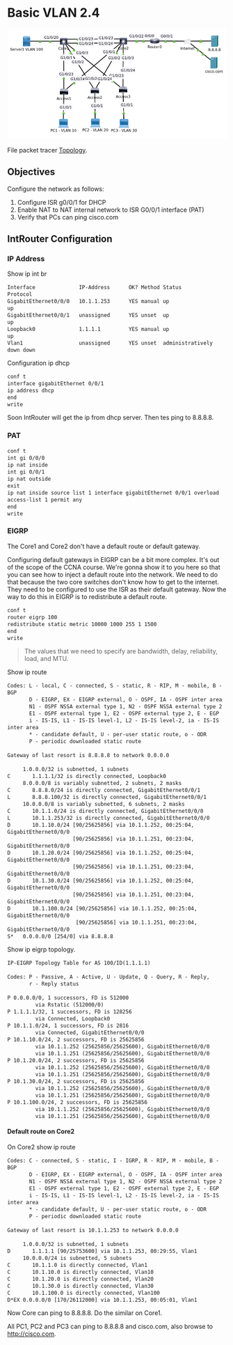 # Basic VLAN 2.4

![Topology](00.png)

File packet tracer [Topology]().

## Objectives

Configure the network as follows:

1. Configure ISR g0/0/1 for DHCP
2. Enable NAT to NAT internal network to ISR G0/0/1 interface (PAT)
3. Verify that PCs can ping cisco.com

## IntRouter Configuration

### IP Address

Show ip int br

```
Interface              IP-Address      OK? Method Status                Protocol 
GigabitEthernet0/0/0   10.1.1.253      YES manual up                    up 
GigabitEthernet0/0/1   unassigned      YES unset  up                    up 
Loopback0              1.1.1.1         YES manual up                    up 
Vlan1                  unassigned      YES unset  administratively down down
```

Configuration ip dhcp

```
conf t
interface gigabitEthernet 0/0/1
ip address dhcp
end
write
```

Soon IntRouter will get the ip from dhcp server. Then tes ping to 8.8.8.8.

### PAT

```
conf t
int gi 0/0/0
ip nat inside
int gi 0/0/1
ip nat outside
exit
ip nat inside source list 1 interface gigabitEthernet 0/0/1 overload 
access-list 1 permit any
end
write
```

### EIGRP

The Core1 and Core2 don't have a default route or default gateway.

Configuring default gateways in EIGRP can be a bit more complex. It's out of the scope of 
the CCNA course. We're gonna show it to you here so that you can see how to inject a default 
route into the network. We need to do that because the two core switches don't know how to 
get to the internet. They need to be configured to use the ISR as their default gateway.
Now the way to do this in EIGRP is to redistribute a default route.

```
conf t
router eigrp 100
redistribute static metric 10000 1000 255 1 1500
end
write
```

>The values that we need to specify are bandwidth, delay, reliability, load, and MTU.

Show ip route

```
Codes: L - local, C - connected, S - static, R - RIP, M - mobile, B - BGP
       D - EIGRP, EX - EIGRP external, O - OSPF, IA - OSPF inter area
       N1 - OSPF NSSA external type 1, N2 - OSPF NSSA external type 2
       E1 - OSPF external type 1, E2 - OSPF external type 2, E - EGP
       i - IS-IS, L1 - IS-IS level-1, L2 - IS-IS level-2, ia - IS-IS inter area
       * - candidate default, U - per-user static route, o - ODR
       P - periodic downloaded static route

Gateway of last resort is 8.8.8.8 to network 0.0.0.0

     1.0.0.0/32 is subnetted, 1 subnets
C       1.1.1.1/32 is directly connected, Loopback0
     8.0.0.0/8 is variably subnetted, 2 subnets, 2 masks
C       8.8.8.0/24 is directly connected, GigabitEthernet0/0/1
L       8.8.8.100/32 is directly connected, GigabitEthernet0/0/1
     10.0.0.0/8 is variably subnetted, 6 subnets, 2 masks
C       10.1.1.0/24 is directly connected, GigabitEthernet0/0/0
L       10.1.1.253/32 is directly connected, GigabitEthernet0/0/0
D       10.1.10.0/24 [90/25625856] via 10.1.1.252, 00:25:04, GigabitEthernet0/0/0
                     [90/25625856] via 10.1.1.251, 00:23:04, GigabitEthernet0/0/0
D       10.1.20.0/24 [90/25625856] via 10.1.1.252, 00:25:04, GigabitEthernet0/0/0
                     [90/25625856] via 10.1.1.251, 00:23:04, GigabitEthernet0/0/0
D       10.1.30.0/24 [90/25625856] via 10.1.1.252, 00:25:04, GigabitEthernet0/0/0
                     [90/25625856] via 10.1.1.251, 00:23:04, GigabitEthernet0/0/0
D       10.1.100.0/24 [90/25625856] via 10.1.1.252, 00:25:04, GigabitEthernet0/0/0
                      [90/25625856] via 10.1.1.251, 00:23:04, GigabitEthernet0/0/0
S*   0.0.0.0/0 [254/0] via 8.8.8.8
```

Show ip eigrp topology.

```
IP-EIGRP Topology Table for AS 100/ID(1.1.1.1)

Codes: P - Passive, A - Active, U - Update, Q - Query, R - Reply,
       r - Reply status

P 0.0.0.0/0, 1 successors, FD is 512000
         via Rstatic (512000/0)
P 1.1.1.1/32, 1 successors, FD is 128256
         via Connected, Loopback0
P 10.1.1.0/24, 1 successors, FD is 2816
         via Connected, GigabitEthernet0/0/0
P 10.1.10.0/24, 2 successors, FD is 25625856
         via 10.1.1.252 (25625856/25625600), GigabitEthernet0/0/0
         via 10.1.1.251 (25625856/25625600), GigabitEthernet0/0/0
P 10.1.20.0/24, 2 successors, FD is 25625856
         via 10.1.1.252 (25625856/25625600), GigabitEthernet0/0/0
         via 10.1.1.251 (25625856/25625600), GigabitEthernet0/0/0
P 10.1.30.0/24, 2 successors, FD is 25625856
         via 10.1.1.252 (25625856/25625600), GigabitEthernet0/0/0
         via 10.1.1.251 (25625856/25625600), GigabitEthernet0/0/0
P 10.1.100.0/24, 2 successors, FD is 25625856
         via 10.1.1.252 (25625856/25625600), GigabitEthernet0/0/0
         via 10.1.1.251 (25625856/25625600), GigabitEthernet0/0/0
```

#### Default route on Core2

On Core2 show ip route

```
Codes: C - connected, S - static, I - IGRP, R - RIP, M - mobile, B - BGP
       D - EIGRP, EX - EIGRP external, O - OSPF, IA - OSPF inter area
       N1 - OSPF NSSA external type 1, N2 - OSPF NSSA external type 2
       E1 - OSPF external type 1, E2 - OSPF external type 2, E - EGP
       i - IS-IS, L1 - IS-IS level-1, L2 - IS-IS level-2, ia - IS-IS inter area
       * - candidate default, U - per-user static route, o - ODR
       P - periodic downloaded static route

Gateway of last resort is 10.1.1.253 to network 0.0.0.0

     1.0.0.0/32 is subnetted, 1 subnets
D       1.1.1.1 [90/25753600] via 10.1.1.253, 00:29:55, Vlan1
     10.0.0.0/24 is subnetted, 5 subnets
C       10.1.1.0 is directly connected, Vlan1
C       10.1.10.0 is directly connected, Vlan10
C       10.1.20.0 is directly connected, Vlan20
C       10.1.30.0 is directly connected, Vlan30
C       10.1.100.0 is directly connected, Vlan100
D*EX 0.0.0.0/0 [170/26112000] via 10.1.1.253, 00:05:01, Vlan1
```

Now Core can ping to 8.8.8.8. Do the similar on Core1.

All PC1, PC2 and PC3 can ping to 8.8.8.8 and cisco.com, also browse to http://cisco.com.






